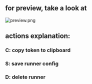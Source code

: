 ## for preview, take a look at
![preview.png](https://github.com/eternalmangekyo022/ws2024-p2-p1/tree/main/preview.png?raw=true)

## actions explanation:
### C: copy token to clipboard
### S: save runner config
### D: delete runner